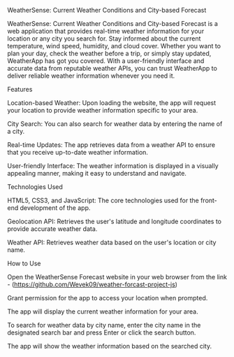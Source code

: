 WeatherSense: Current Weather Conditions and City-based Forecast


WeatherSense: Current Weather Conditions and City-based Forecast is a web application that provides real-time weather information for your location or any city you search for. Stay informed about the current temperature, wind speed, humidity, and cloud cover. Whether you want to plan your day, check the weather before a trip, or simply stay updated, WeatherApp has got you covered. With a user-friendly interface and accurate data from reputable weather APIs, you can trust WeatherApp to deliver reliable weather information whenever you need it.

Features


Location-based Weather: Upon loading the website, the app will request your location to provide weather information specific to your area.

City Search: You can also search for weather data by entering the name of a city.

Real-time Updates: The app retrieves data from a weather API to ensure that you receive up-to-date weather information.

User-friendly Interface: The weather information is displayed in a visually appealing manner, making it easy to understand and navigate.

Technologies Used


HTML5, CSS3, and JavaScript: The core technologies used for the front-end development of the app.

Geolocation API: Retrieves the user's latitude and longitude coordinates to provide accurate weather data.

Weather API: Retrieves weather data based on the user's location or city name.

How to Use


Open the WeatherSense Forecast website in your web browser from the link - (https://github.com/Wevek09/weather-forcast-project-js)

Grant permission for the app to access your location when prompted.

The app will display the current weather information for your area.

To search for weather data by city name, enter the city name in the designated search bar and press Enter or click the search button.

The app will show the weather information based on the searched city.

